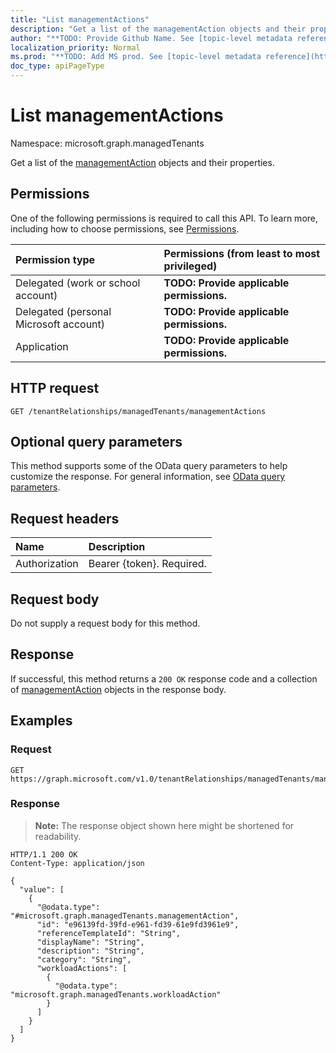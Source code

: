 ```yaml
---
title: "List managementActions"
description: "Get a list of the managementAction objects and their properties."
author: "**TODO: Provide Github Name. See [topic-level metadata reference](https://msgo.azurewebsites.net/add/document/guidelines/metadata.html#topic-level-metadata)**"
localization_priority: Normal
ms.prod: "**TODO: Add MS prod. See [topic-level metadata reference](https://msgo.azurewebsites.net/add/document/guidelines/metadata.html#topic-level-metadata)**"
doc_type: apiPageType
---
```


# List managementActions
Namespace: microsoft.graph.managedTenants



Get a list of the [managementAction](../resources/managedtenants-managementaction.md) objects and their properties.

## Permissions
One of the following permissions is required to call this API. To learn more, including how to choose permissions, see [Permissions](/graph/permissions-reference).

|Permission type|Permissions (from least to most privileged)|
|:---|:---|
|Delegated (work or school account)|**TODO: Provide applicable permissions.**|
|Delegated (personal Microsoft account)|**TODO: Provide applicable permissions.**|
|Application|**TODO: Provide applicable permissions.**|

## HTTP request

<!-- {
  "blockType": "ignored"
}
-->
``` http
GET /tenantRelationships/managedTenants/managementActions
```

## Optional query parameters
This method supports some of the OData query parameters to help customize the response. For general information, see [OData query parameters](/graph/query-parameters).

## Request headers
|Name|Description|
|:---|:---|
|Authorization|Bearer {token}. Required.|

## Request body
Do not supply a request body for this method.

## Response

If successful, this method returns a `200 OK` response code and a collection of [managementAction](../resources/managementaction.md) objects in the response body.

## Examples

### Request
<!-- {
  "blockType": "request",
  "name": "list_managementaction"
}
-->
``` http
GET https://graph.microsoft.com/v1.0/tenantRelationships/managedTenants/managementActions
```


### Response
>**Note:** The response object shown here might be shortened for readability.
<!-- {
  "blockType": "response",
  "truncated": true,
  "@odata.type": "Collection(microsoft.graph.managedTenants.managementAction)"
}
-->
``` http
HTTP/1.1 200 OK
Content-Type: application/json

{
  "value": [
    {
      "@odata.type": "#microsoft.graph.managedTenants.managementAction",
      "id": "e96139fd-39fd-e961-fd39-61e9fd3961e9",
      "referenceTemplateId": "String",
      "displayName": "String",
      "description": "String",
      "category": "String",
      "workloadActions": [
        {
          "@odata.type": "microsoft.graph.managedTenants.workloadAction"
        }
      ]
    }
  ]
}
```

